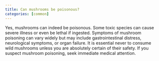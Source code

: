 ```yaml
---
title: Can mushrooms be poisonous?
categories: [common]
---
```


Yes, mushrooms can indeed be poisonous. Some toxic species can cause severe illness or even be lethal if ingested. Symptoms of mushroom poisoning can vary widely but may include gastrointestinal distress, neurological symptoms, or organ failure. It is essential never to consume wild mushrooms unless you are absolutely certain of their safety. If you suspect mushroom poisoning, seek immediate medical attention.
